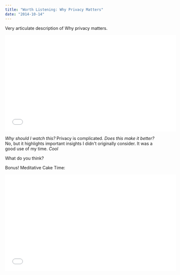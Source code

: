 ```yaml
---
title: "Worth Listening: Why Privacy Matters"
date: "2014-10-14"
---
```


Very articulate description of Why privacy matters.

<iframe width="560" height="315" src="//www.youtube.com/embed/pcSlowAhvUk" frameborder="0" allowfullscreen></iframe>

_Why should I watch this?_ Privacy is complicated. _Does this make it better?_ No, but it highlights important insights I didn't originally consider. It was a good use of my time. _Cool_

What do you think?

Bonus! Meditative Cake Time: 

<iframe width="560" height="315" src="//www.youtube.com/embed/vXHg-1-WIDQ" frameborder="0" allowfullscreen></iframe>
